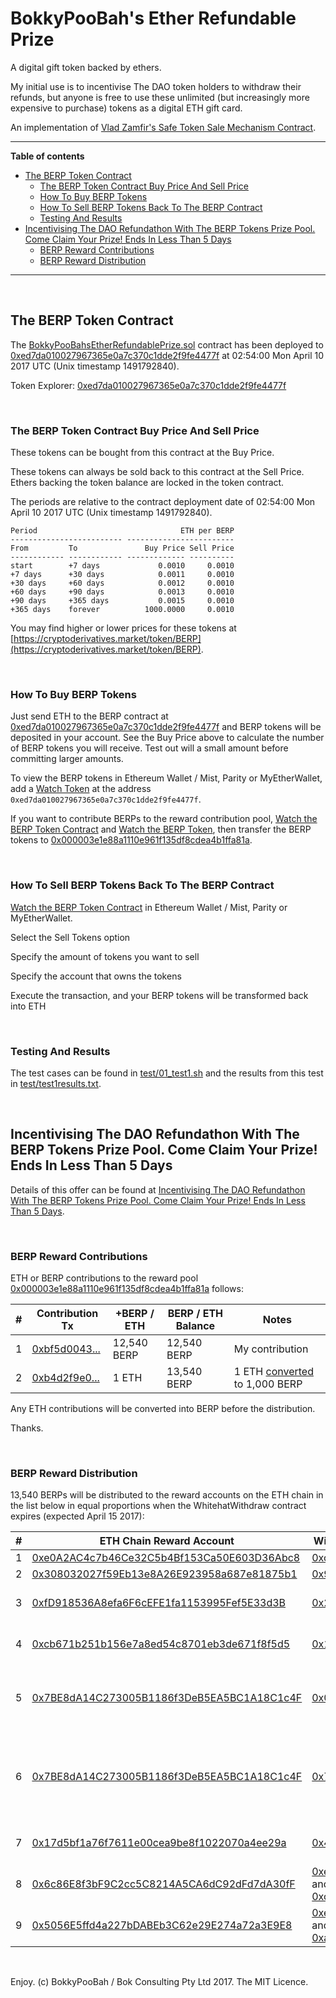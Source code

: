 # BokkyPooBah's Ether Refundable Prize

A digital gift token backed by ethers.

My initial use is to incentivise The DAO token holders to withdraw their refunds, but anyone is free to use these unlimited (but increasingly more expensive to purchase) tokens as a digital ETH gift card. 

An implementation of [Vlad Zamfir's Safe Token Sale Mechanism Contract](https://medium.com/@Vlad_Zamfir/a-safe-token-sale-mechanism-8d73c430ddd1).

<hr />

**Table of contents**

* [The BERP Token Contract](#the-berp-token-contract)
  * [The BERP Token Contract Buy Price And Sell Price](#the-berp-token-contract-buy-price-and-sell-price)
  * [How To Buy BERP Tokens](#how-to-buy-berp-tokens)
  * [How To Sell BERP Tokens Back To The BERP Contract](#how-to-sell-berp-tokens-back-to-the-berp-contract)
  * [Testing And Results](#testing-and-results)
* [Incentivising The DAO Refundathon With The BERP Tokens Prize Pool. Come Claim Your Prize! Ends In Less Than 5 Days](#incentivising-the-dao-refundathon-with-the-berp-tokens-prize-pool-come-claim-your-prize-ends-in-less-than-5-days)
  * [BERP Reward Contributions](#berp-reward-contributions)
  * [BERP Reward Distribution](#berp-reward-distribution)

<hr />

<br />

## The BERP Token Contract

The [BokkyPooBahsEtherRefundablePrize.sol](https://github.com/bokkypoobah/BokkyPooBahsEtherRefundablePrize/blob/d54b38150ca8c5623bc9786f298421552cf2b861/contract/BokkyPooBahsEtherRefundablePrize.sol) contract has been deployed to [0xed7da010027967365e0a7c370c1dde2f9fe4477f](https://etherscan.io/address/0xed7da010027967365e0a7c370c1dde2f9fe4477f) at 02:54:00 Mon April 10 2017 UTC (Unix timestamp 1491792840).

Token Explorer: [0xed7da010027967365e0a7c370c1dde2f9fe4477f](https://etherscan.io/token/0xed7da010027967365e0a7c370c1dde2f9fe4477f)

<br />

### The BERP Token Contract Buy Price And Sell Price

These tokens can be bought from this contract at the Buy Price.

These tokens can always be sold back to this contract at the Sell Price. Ethers backing the token balance are locked in the token contract.

The periods are relative to the contract deployment date of 02:54:00 Mon April 10 2017 UTC (Unix timestamp 1491792840).

    Period                                ETH per BERP
    ------------------------- ------------------------
    From         To               Buy Price Sell Price
    ------------ ------------ ------------- ----------
    start        +7 days             0.0010     0.0010
    +7 days      +30 days            0.0011     0.0010
    +30 days     +60 days            0.0012     0.0010
    +60 days     +90 days            0.0013     0.0010
    +90 days     +365 days           0.0015     0.0010
    +365 days    forever          1000.0000     0.0010

You may find higher or lower prices for these tokens at [https://cryptoderivatives.market/token/BERP](https://cryptoderivatives.market/token/BERP).

<br />

### How To Buy BERP Tokens

Just send ETH to the BERP contract at [0xed7da010027967365e0a7c370c1dde2f9fe4477f](https://etherscan.io/address/0xed7da010027967365e0a7c370c1dde2f9fe4477f) and BERP tokens will be deposited in your account. See the Buy Price above to calculate the number of BERP tokens you will receive. Test out will a small amount before committing larger amounts.

To view the BERP tokens in Ethereum Wallet / Mist, Parity or MyEtherWallet, add a [Watch Token](https://github.com/bokkypoobah/TokenTrader/wiki/BERP-%E2%80%90-BokkyPooBah%C2%B4s-Ether-Refundable-Prize#how-to-watch-the-token-in-ethereum-wallet--mist) at the address `0xed7da010027967365e0a7c370c1dde2f9fe4477f`.

If you want to contribute BERPs to the reward contribution pool, [Watch the BERP Token Contract](https://github.com/bokkypoobah/TokenTrader/wiki/BERP-%E2%80%90-BokkyPooBah%C2%B4s-Ether-Refundable-Prize#how-to-watch-the-token-contract-in-ethereum-wallet--mist) and [Watch the BERP Token](https://github.com/bokkypoobah/TokenTrader/wiki/BERP-%E2%80%90-BokkyPooBah%C2%B4s-Ether-Refundable-Prize#how-to-watch-the-token-in-ethereum-wallet--mist), then transfer the BERP tokens to [0x000003e1e88a1110e961f135df8cdea4b1ffa81a](https://etherscan.io/address/0x000003e1e88a1110e961f135df8cdea4b1ffa81a).

<br />

### How To Sell BERP Tokens Back To The BERP Contract

[Watch the BERP Token Contract](https://github.com/bokkypoobah/TokenTrader/wiki/BERP-%E2%80%90-BokkyPooBah%C2%B4s-Ether-Refundable-Prize#how-to-watch-the-token-contract-in-ethereum-wallet--mist) in Ethereum Wallet / Mist, Parity or MyEtherWallet.

Select the Sell Tokens option

Specify the amount of tokens you want to sell

Specify the account that owns the tokens

Execute the transaction, and your BERP tokens will be transformed back into ETH

<br />

### Testing And Results

The test cases can be found in [test/01_test1.sh](https://github.com/bokkypoobah/BokkyPooBahsEtherRefundablePrize/blob/d54b38150ca8c5623bc9786f298421552cf2b861/test/01_test1.sh) and the results from this test in [test/test1results.txt](https://github.com/bokkypoobah/BokkyPooBahsEtherRefundablePrize/blob/d54b38150ca8c5623bc9786f298421552cf2b861/test/test1results.txt).

<br />

## Incentivising The DAO Refundathon With The BERP Tokens Prize Pool. Come Claim Your Prize! Ends In Less Than 5 Days

Details of this offer can be found at [Incentivising The DAO Refundathon With The BERP Tokens Prize Pool. Come Claim Your Prize! Ends In Less Than 5 Days](https://www.reddit.com/r/ethereum/comments/64ia5z/incentivising_the_dao_refundathon_with_the_berp/).

<br />

### BERP Reward Contributions 

ETH or BERP contributions to the reward pool [0x000003e1e88a1110e961f135df8cdea4b1ffa81a](https://etherscan.io/address/0x000003e1e88a1110e961f135df8cdea4b1ffa81a) follows:

\#  | Contribution Tx | +BERP / ETH | BERP / ETH Balance | Notes
--- | -------------- | ------------- | ------ | ----
1 | [0xbf5d0043...](https://etherscan.io/tx/0xbf5d0043e619f9e2b7d6ef247e4e173a6994231d3c3d672ece9c170187b8217d) | 12,540 BERP | 12,540 BERP | My contribution
2 | [0xb4d2f9e0...](https://etherscan.io/tx/0xb4d2f9e02af79a1d182e723361c9e8b5bc979e64c6bd7e2bf914c0ee8d499e77) | 1 ETH | 13,540 BERP | 1 ETH [converted](https://etherscan.io/tx/0xf402fcef6954a30626d738c996690dd7dd498da801b5e1ee0997d30b6fcf9409) to 1,000 BERP

Any ETH contributions will be converted into BERP before the distribution.

Thanks.


<br />

### BERP Reward Distribution 

13,540 BERPs will be distributed to the reward accounts on the ETH chain in the list below in equal proportions when the WhitehatWithdraw contract expires (expected April 15 2017):

\#  | ETH Chain Reward Account | Withdrawal Tx | Source
--- | -------------- | ------------- | ------
1 | [0xe0A2AC4c7b46Ce32C5b4Bf153Ca50E603D36Abc8](https://etherscan.io/address/0xe0A2AC4c7b46Ce32C5b4Bf153Ca50E603D36Abc8) | [0xce4babae...](http://gastracker.io/tx/0xce4babae31c62346ffa61f65a2ceab93955844459e4ead58e3cd909647c1b20a) | [Source](https://www.reddit.com/r/ethereum/comments/64ia5z/incentivising_the_dao_refundathon_with_the_berp/dg2p3u2/)
2 | [0x308032027f59Eb13e8A26E923958a687e81875b1](https://etherscan.io/address/0x308032027f59Eb13e8A26E923958a687e81875b1) | [0x9ec8f7166...](http://gastracker.io/tx/0x9ec8f7166fed29e03108f0e001e9cd5628237a2c9fcef7d46aee5c6770b9a24a) | [Source](https://www.reddit.com/r/ethereum/comments/64ia5z/incentivising_the_dao_refundathon_with_the_berp/dg4lc74/)
3 | [0xfD918536A8efa6F6cEFE1fa1153995Fef5E33d3B](https://etherscan.io/address/0xfD918536A8efa6F6cEFE1fa1153995Fef5E33d3B) | [0x25b40be2...](https://etherscan.io/tx/0x25b40be28a189859be555e5f0cd23248fd18fe884f426b6fbd1a4b0ab26651ab) | Private Reddit message
4 | [0xcb671b251b156e7a8ed54c8701eb3de671f8f5d5](https://etherscan.io/address/0xcb671b251b156e7a8ed54c8701eb3de671f8f5d5) | [0x161f6519...](https://etherscan.io/tx/0x161f65191ebc3ef71380ccf8904c88b27f934a7dc6191a2e6a8cba2f41438c21) | Private Reddit message
5 | [0x7BE8dA14C273005B1186f3DeB5EA5BC1A18C1c4F](https://etherscan.io/address/0x7BE8dA14C273005B1186f3DeB5EA5BC1A18C1c4F) | [0x077fe8e7...](http://gastracker.io/tx/0x077fe8e7178c668381432d4dd01df49a96f1bcc498e7a3d2706a8047e7b2cbda) | Private Reddit message - a person
6 | [0x7BE8dA14C273005B1186f3DeB5EA5BC1A18C1c4F](https://etherscan.io/address/0x7BE8dA14C273005B1186f3DeB5EA5BC1A18C1c4F) | [0x75768a45...](http://gastracker.io/tx/0x75768a450b186d344c3ef4a1d5802b5e6553b38e8274a2f159af41b348f4e004) | Private Reddit message - and the person's friend
7 | [0x17d5bf1a76f7611e00cea9be8f1022070a4ee29a](https://etherscan.io/address/0x17d5bf1a76f7611e00cea9be8f1022070a4ee29a) | [0x49f29208...](https://gastracker.io/tx/0x49f292083531df68ba66bbb5117f52e0831400eeec2c72d268cc17467bfca2ec) | Private Reddit message
8 | [0x6c86E8f3bF9C2cc5C8214A5CA6dC92dFd7dA30fF](https://etherscan.io/address/0x6c86E8f3bF9C2cc5C8214A5CA6dC92dFd7dA30fF) | [0xe8514184...](http://gastracker.io/tx/0xe85141841bf6ddcf24a76399d9f1c7d0ac51fe89dee9afebebbb899b84ede1ac) and [0xc32e7841...](https://etherscan.io/tx/0xc32e7841ae7368ddcba47543283b5280a42e306bb94011ea2ec90ae95d2e6054)| Private Reddit message
9 | [0x5056E5ffd4a227bDABEb3C62e29E274a72a3E9E8](https://etherscan.io/address/0x5056E5ffd4a227bDABEb3C62e29E274a72a3E9E8) | [0xe8514184...](http://gastracker.io/tx/0xe85141841bf6ddcf24a76399d9f1c7d0ac51fe89dee9afebebbb899b84ede1ac) and [0xac08dcb9...](http://gastracker.io/tx/0xac08dcb977adb0a68a427e154fc61d206b2bf8b3cbada2a67d0bf626265a101e)| Private Reddit message


<br />

Enjoy. (c) BokkyPooBah / Bok Consulting Pty Ltd 2017. The MIT Licence.
